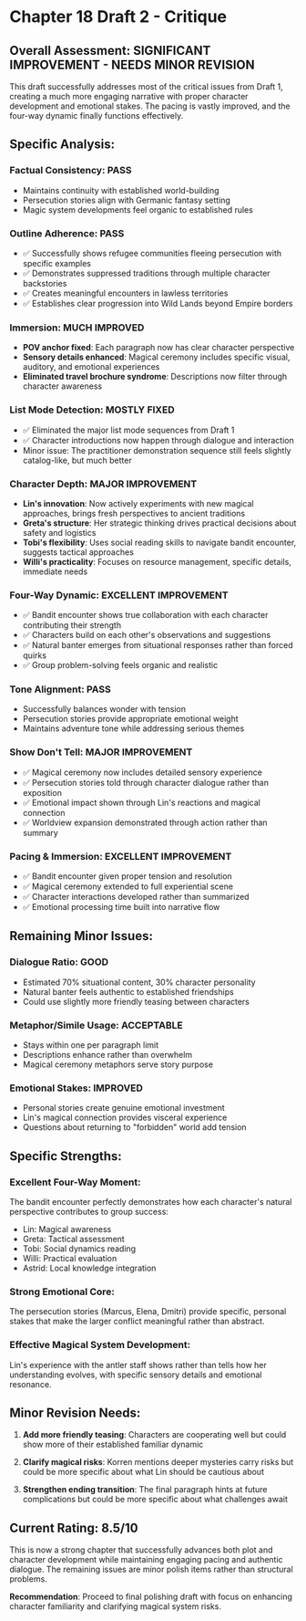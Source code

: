 # Chapter 18 Draft 2 - Critique

## Overall Assessment: SIGNIFICANT IMPROVEMENT - NEEDS MINOR REVISION

This draft successfully addresses most of the critical issues from Draft 1, creating a much more engaging narrative with proper character development and emotional stakes. The pacing is vastly improved, and the four-way dynamic finally functions effectively.

## Specific Analysis:

### Factual Consistency: PASS
- Maintains continuity with established world-building
- Persecution stories align with Germanic fantasy setting
- Magic system developments feel organic to established rules

### Outline Adherence: PASS
- ✅ Successfully shows refugee communities fleeing persecution with specific examples
- ✅ Demonstrates suppressed traditions through multiple character backstories
- ✅ Creates meaningful encounters in lawless territories
- ✅ Establishes clear progression into Wild Lands beyond Empire borders

### Immersion: MUCH IMPROVED
- **POV anchor fixed**: Each paragraph now has clear character perspective
- **Sensory details enhanced**: Magical ceremony includes specific visual, auditory, and emotional experiences
- **Eliminated travel brochure syndrome**: Descriptions now filter through character awareness

### List Mode Detection: MOSTLY FIXED
- ✅ Eliminated the major list mode sequences from Draft 1
- ✅ Character introductions now happen through dialogue and interaction
- Minor issue: The practitioner demonstration sequence still feels slightly catalog-like, but much better

### Character Depth: MAJOR IMPROVEMENT
- **Lin's innovation**: Now actively experiments with new magical approaches, brings fresh perspectives to ancient traditions
- **Greta's structure**: Her strategic thinking drives practical decisions about safety and logistics
- **Tobi's flexibility**: Uses social reading skills to navigate bandit encounter, suggests tactical approaches
- **Willi's practicality**: Focuses on resource management, specific details, immediate needs

### Four-Way Dynamic: EXCELLENT IMPROVEMENT
- ✅ Bandit encounter shows true collaboration with each character contributing their strength
- ✅ Characters build on each other's observations and suggestions
- ✅ Natural banter emerges from situational responses rather than forced quirks
- ✅ Group problem-solving feels organic and realistic

### Tone Alignment: PASS
- Successfully balances wonder with tension
- Persecution stories provide appropriate emotional weight
- Maintains adventure tone while addressing serious themes

### Show Don't Tell: MAJOR IMPROVEMENT
- ✅ Magical ceremony now includes detailed sensory experience
- ✅ Persecution stories told through character dialogue rather than exposition
- ✅ Emotional impact shown through Lin's reactions and magical connection
- ✅ Worldview expansion demonstrated through action rather than summary

### Pacing & Immersion: EXCELLENT IMPROVEMENT
- ✅ Bandit encounter given proper tension and resolution
- ✅ Magical ceremony extended to full experiential scene
- ✅ Character interactions developed rather than summarized
- ✅ Emotional processing time built into narrative flow

## Remaining Minor Issues:

### Dialogue Ratio: GOOD
- Estimated 70% situational content, 30% character personality
- Natural banter feels authentic to established friendships
- Could use slightly more friendly teasing between characters

### Metaphor/Simile Usage: ACCEPTABLE
- Stays within one per paragraph limit
- Descriptions enhance rather than overwhelm
- Magical ceremony metaphors serve story purpose

### Emotional Stakes: IMPROVED
- Personal stories create genuine emotional investment
- Lin's magical connection provides visceral experience
- Questions about returning to "forbidden" world add tension

## Specific Strengths:

### Excellent Four-Way Moment:
The bandit encounter perfectly demonstrates how each character's natural perspective contributes to group success:
- Lin: Magical awareness
- Greta: Tactical assessment  
- Tobi: Social dynamics reading
- Willi: Practical evaluation
- Astrid: Local knowledge integration

### Strong Emotional Core:
The persecution stories (Marcus, Elena, Dmitri) provide specific, personal stakes that make the larger conflict meaningful rather than abstract.

### Effective Magical System Development:
Lin's experience with the antler staff shows rather than tells how her understanding evolves, with specific sensory details and emotional resonance.

## Minor Revision Needs:

1. **Add more friendly teasing**: Characters are cooperating well but could show more of their established familiar dynamic

2. **Clarify magical risks**: Korren mentions deeper mysteries carry risks but could be more specific about what Lin should be cautious about

3. **Strengthen ending transition**: The final paragraph hints at future complications but could be more specific about what challenges await

## Current Rating: 8.5/10

This is now a strong chapter that successfully advances both plot and character development while maintaining engaging pacing and authentic dialogue. The remaining issues are minor polish items rather than structural problems.

**Recommendation**: Proceed to final polishing draft with focus on enhancing character familiarity and clarifying magical system risks.

